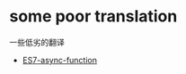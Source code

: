# some poor translation
一些低劣的翻译
- [ES7-async-function](https://github.com/kagawagao/some-poor-translation/blob/master/es7-async-functions.md)
